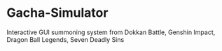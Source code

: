 # Gacha-Simulator
Interactive GUI summoning system from Dokkan Battle, Genshin Impact, Dragon Ball Legends, Seven Deadly Sins
